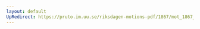 ```yaml
---
layout: default
UpRedirect: https://pruto.im.uu.se/riksdagen-motions-pdf/1867/mot_1867__ak__137/mot_1867__ak__137-002.pdf
---
```

